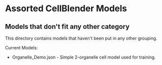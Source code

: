# Assorted CellBlender Models
## Models that don't fit any other category

This directory contains models that haven't been put in any other grouping.

Current Models:

* Organelle_Demo.json - Simple 2-organelle cell model used for training.
